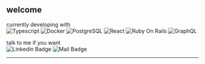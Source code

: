 welcome
---
currently developing with <br>
![Typescript](https://img.shields.io/badge/-Typescript-3178C6?style=flat-square&logo=typescript&logoColor=white)
![Docker](https://img.shields.io/badge/-Docker-2496ED?style=flat-square&logo=docker&logoColor=white)
![PostgreSQL](https://img.shields.io/badge/-PostgreSQL-336791?style=flat-square&logo=postgresql&logoColor=white)
![React](https://img.shields.io/badge/-React-61DAFB?style=flat-square&logo=react&logoColor=white)
![Ruby On Rails](https://img.shields.io/badge/-Ruby_On_Rails-CC0000?style=flat-square&logo=ruby-on-rails&logoColor=white)
![GraphQL](https://img.shields.io/badge/-GraphQL-E10098?style=flat-square&logo=graphql&logoColor=white)

talk to me if you want <br>
![Linkedin Badge](https://img.shields.io/badge/-scanf13ld-blue?style=flat-square&logo=Linkedin&logoColor=white&link=https://www.linkedin.com/in/scanf13ld/)
![Mail Badge](https://img.shields.io/badge/-c.shane-d14836?style=flat-square&logo=Gmail&logoColor=white&link=mailto:c.shane@wustl.edu)

---
<!--
![Quote](https://quotes-github-readme.vercel.app/api?type=vertical)

**scanf13ld/scanf13ld** is a ✨ _special_ ✨ repository because its `README.md` (this file) appears on your GitHub profile.

Here are some ideas to get you started:

- 🔭 I’m currently working on ...
- 🌱 I’m currently learning ...
- 👯 I’m looking to collaborate on ...
- 🤔 I’m looking for help with ...
- 💬 Ask me about ...
- 📫 How to reach me: ...
- 😄 Pronouns: ...
- ⚡ Fun fact: ...
-->
